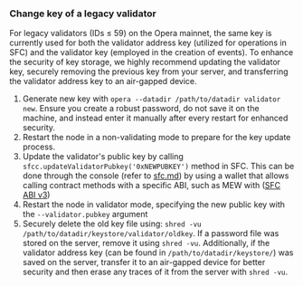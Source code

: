 ### Change key of a legacy validator

For legacy validators (IDs ≤ 59) on the Opera mainnet, the same key is currently used for both the validator address key (utilized for operations in SFC) and the validator key (employed in the creation of events). To enhance the security of key storage, we highly recommend updating the validator key, securely removing the previous key from your server, and transferring the validator address key to an air-gapped device.

1. Generate new key with `opera --datadir /path/to/datadir validator new`. Ensure you create a robust password, do not save it on the machine, and instead enter it manually after every restart for enhanced security.
2. Restart the node in a non-validating mode to prepare for the key update process.
2. Update the validator's public key by calling `sfcc.updateValidatorPubkey('0xNEWPUBKEY')` method in SFC. This can be done through the console (refer to [sfc.md](sfc.md)) by using a wallet that allows calling contract methods with a specific ABI, such as MEW with ([SFC ABI v3](../releases/sfc-abi-3.0.5-rc.1.json))
3. Restart the node in validator mode, specifying the new public key with the `--validator.pubkey` argument
4. Securely delete the old key file using: `shred -vu /path/to/datadir/keystore/validator/oldkey`. If a password file was stored on the server, remove it using `shred -vu`. Additionally, if the validator address key (can be found in `/path/to/datadir/keystore/`) was saved on the server, transfer it to an air-gapped device for better security and then erase any traces of it from the server with `shred -vu`.

